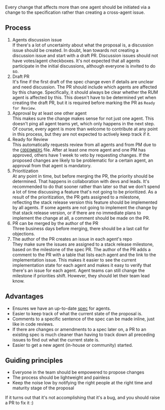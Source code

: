 Every change that affects more than one agent should be initiated via a change to the specification rather than creating a cross-agent issue.

## Process

1. Agents discussion issue \
  If there's a lot of uncertainty about what the proposal is,
  a discussion issue should be created.
  In doubt, lean towards not creating a discussion issue and start with a draft PR.
  Discussion issues should not have votes/agent checkboxes.
  It's not expected that all agents participate in the initial discussions, although everyone is invited to do so.
1. Draft PR \
  It's fine if the first draft of the spec change even if details are unclear and need discussion.
  The PR should include which agents are affected by this change.
  Specifically, it should always be clear whether the RUM agent is affected by this.
  This doesn't have to be determined yet when creating the draft PR,
  but it is required before marking the PR as `Ready for Review`.
1. Approval by at least one other agent \
  This makes sure the change makes sense for not just one agent.
  This doesn't ping all agent teams yet,
  which only happens in the next step.
  Of course,
  every agent is more than welcome to contribute at any point in this process,
  but they are not expected to actively keep track if it.
1. Ready for Review \
  This automatically requests review from all agents and from PM due to the [`CODEOWNERS`](https://github.com/elastic/apm/tree/master/.github/CODEOWNERS) file.
  After at least one more agent and one PM has approved, others have 1 week to veto by requesting changes.
  If the proposed changes are likely to be problematic for a certain agent,
  an approval from that agent is mandatory.
1. Prioritization \
  At any point in time,
  but before merging the PR,
  the priority should be determined.
  That happens in collaboration with devs and leads.
  It's recommended to do that sooner rather than later
  so that we don't spend a lot of time discussing a feature that's not going to be prioritized.
  As a result of the prioritization,
  the PR gets assigned to a milestone,
  reflecting the stack release version this feature should be implemented by all agents.
  If some agents are not going to implement the change by that stack release version,
  or if there are no immediate plans to implement the change at all,
  a comment should be made on the PR.
1. PR can be merged by the author of the PR \
  Three business days before merging, there should be a last call for objections.
1. The author of the PR creates an issue in each agent's repo \
  They make sure the issues are assigned to a stack release milestone,
  based on the milestone of the spec PR.
  The author of the PR adds a comment to the PR with a table that lists each agent and the link to the implementation issue.
  This makes it easier to see the current implementation state for each agent and makes it easy to verify that there's an issue for each agent.
  Agent teams can still change the milestone if priorities shift.
  However, they should let their team lead know.

## Advantages

- Ensures we have an up-to-date [spec](https://www.joelonsoftware.com/2000/08/09/the-joel-test-12-steps-to-better-code/) for agents.
- Easier to keep track of what the current state of the proposal is.
- Comments to a specific sentence of the spec can be made inline,
  just like in code reviews.
- If there are changes or amendments to a spec later on,
  a PR to an existing spec is much cleaner than having to track down all preceding issues to find out what the current state is.
- Easier to get a new agent (in-house or community) started.

## Guiding principles

- Everyone in the team should be empowered to propose changes
- The process should be lightweight and painless 
- Keep the noise low by notifying the right people at the right time and maturity stage of the proposal

If it turns out that it's not accomplishing that it's a bug,
and you should raise a PR to fix it :)
